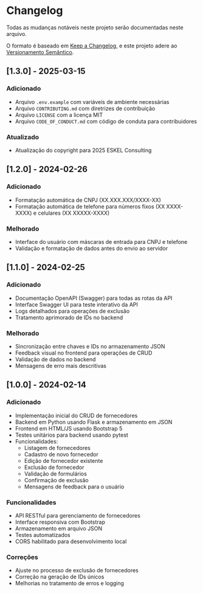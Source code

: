 # Changelog

Todas as mudanças notáveis neste projeto serão documentadas neste arquivo.

O formato é baseado em [Keep a Changelog](https://keepachangelog.com/pt-BR/1.0.0/),
e este projeto adere ao [Versionamento Semântico](https://semver.org/lang/pt-BR/).

## [1.3.0] - 2025-03-15

### Adicionado

* Arquivo `.env.example` com variáveis de ambiente necessárias
* Arquivo `CONTRIBUTING.md` com diretrizes de contribuição
* Arquivo `LICENSE` com a licença MIT
* Arquivo `CODE_OF_CONDUCT.md` com código de conduta para contribuidores

### Atualizado

* Atualização do copyright para 2025 ESKEL Consulting

## [1.2.0] - 2024-02-26

### Adicionado

* Formatação automática de CNPJ (XX.XXX.XXX/XXXX-XX)
* Formatação automática de telefone para números fixos (XX XXXX-XXXX) e celulares (XX XXXXX-XXXX)

### Melhorado

* Interface do usuário com máscaras de entrada para CNPJ e telefone
* Validação e formatação de dados antes do envio ao servidor

## [1.1.0] - 2024-02-25

### Adicionado

* Documentação OpenAPI (Swagger) para todas as rotas da API
* Interface Swagger UI para teste interativo da API
* Logs detalhados para operações de exclusão
* Tratamento aprimorado de IDs no backend

### Melhorado

* Sincronização entre chaves e IDs no armazenamento JSON
* Feedback visual no frontend para operações de CRUD
* Validação de dados no backend
* Mensagens de erro mais descritivas

## [1.0.0] - 2024-02-14

### Adicionado

* Implementação inicial do CRUD de fornecedores
* Backend em Python usando Flask e armazenamento em JSON
* Frontend em HTML/JS usando Bootstrap 5
* Testes unitários para backend usando pytest
* Funcionalidades:
  * Listagem de fornecedores
  * Cadastro de novo fornecedor
  * Edição de fornecedor existente
  * Exclusão de fornecedor
  * Validação de formulários
  * Confirmação de exclusão
  * Mensagens de feedback para o usuário

### Funcionalidades

* API RESTful para gerenciamento de fornecedores
* Interface responsiva com Bootstrap
* Armazenamento em arquivo JSON
* Testes automatizados
* CORS habilitado para desenvolvimento local

### Correções

* Ajuste no processo de exclusão de fornecedores
* Correção na geração de IDs únicos
* Melhorias no tratamento de erros e logging
